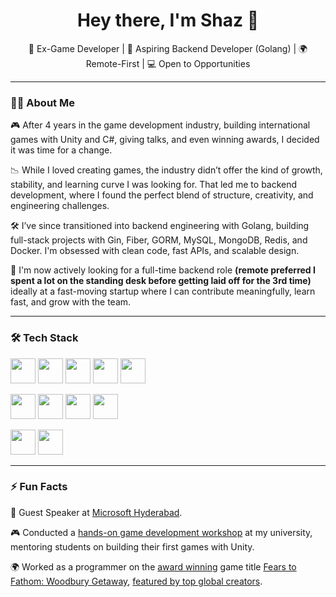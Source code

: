 <h1 align="center">Hey there, I'm Shaz 👋</h1>
<p align="center">
  🧠 Ex-Game Developer | 🚀 Aspiring Backend Developer (Golang) | 🌍 Remote-First | 💻 Open to Opportunities
</p>

---

### 👨‍💻 About Me

🎮 After 4 years in the game development industry, building international games with Unity and C#, giving talks, and even winning awards, I decided it was time for a change.

📉 While I loved creating games, the industry didn’t offer the kind of growth, stability, and learning curve I was looking for. That led me to backend development, where I found the perfect blend of structure, creativity, and engineering challenges.

🛠️ I’ve since transitioned into backend engineering with Golang, building full-stack projects with Gin, Fiber, GORM, MySQL, MongoDB, Redis, and Docker. I'm obsessed with clean code, fast APIs, and scalable design.

💼 I'm now actively looking for a full-time backend role **(remote preferred I spent a lot on the standing desk before getting laid off for the 3rd time)**
ideally at a fast-moving startup where I can contribute meaningfully, learn fast, and grow with the team.


---

### 🛠️ Tech Stack
<p align="left">
  
<!-- #### Backend -->
  <p align="left">
  <img src="https://cdn.jsdelivr.net/gh/devicons/devicon/icons/go/go-original.svg" width="40" height="40" />
  <img src="https://cdn.jsdelivr.net/gh/devicons/devicon/icons/mysql/mysql-original.svg" width="40" height="40" />
  <img src="https://cdn.jsdelivr.net/gh/devicons/devicon/icons/redis/redis-original.svg" width="40" height="40" />
  <img src="https://cdn.jsdelivr.net/gh/devicons/devicon/icons/mongodb/mongodb-original.svg" width="40" height="40" />
  <img src="https://cdn.jsdelivr.net/gh/devicons/devicon/icons/docker/docker-original.svg" width="40" height="40" />
  </p>
  
<!-- #### Web Basics -->
  <p align="left">
  
  <img src="https://cdn.jsdelivr.net/gh/devicons/devicon/icons/html5/html5-original.svg" width="40" height="40" />
  <img src="https://cdn.jsdelivr.net/gh/devicons/devicon/icons/css3/css3-original.svg" width="40" height="40" />
  <img src="https://cdn.jsdelivr.net/gh/devicons/devicon/icons/javascript/javascript-original.svg" width="40" height="40" />
  <img src="https://cdn.jsdelivr.net/gh/devicons/devicon/icons/typescript/typescript-original.svg" width="40" height="40" />
</p>

  <!-- #### Game Dev-->
  <p align="left">
  
  <img src="https://cdn.jsdelivr.net/gh/devicons/devicon/icons/csharp/csharp-original.svg" width="40" height="40" />
  <img src="https://cdn.jsdelivr.net/gh/devicons/devicon/icons/unity/unity-original.svg" width="40" height="40" />

</p>
</p>

---

<!--[talk](https://www.linkedin.com/posts/csi-mjcet_tech-devexpedition-csi-ugcPost-7267586706432806913-WU_W?utm_source=social_share_send&utm_medium=member_desktop_web&rcm=ACoAACw0K2oBhKKzVNW79ZJ9CI-M8H4GSlBdMjI)-->

### ⚡ Fun Facts
🎤 Guest Speaker at [Microsoft Hyderabad](https://www.linkedin.com/feed/update/urn:li:activity:7259803938839789569/).

🎮 Conducted a [hands-on game development workshop](https://www.linkedin.com/posts/csi-mjcet_csi-activity-7253069485014728704-G8sT?utm_source=social_share_send&utm_medium=member_desktop_web&rcm=ACoAACw0K2oBhKKzVNW79ZJ9CI-M8H4GSlBdMjI) at my university, mentoring students on building their first games with Unity.

🌍 Worked as a programmer on the [award winning](https://www.linkedin.com/posts/akhan1990_indiedev-gamedev-fearstofathom-ugcPost-7265234772539383808-ihnq?utm_source=social_share_send&utm_medium=member_desktop_web&rcm=ACoAACw0K2oBhKKzVNW79ZJ9CI-M8H4GSlBdMjI) game title [Fears to Fathom: Woodbury Getaway](https://store.steampowered.com/app/2961530/Fears_to_Fathom__Woodbury_Getaway/), 
[featured by top global creators](https://www.linkedin.com/posts/anchit-sh_fears-to-fathom-woodbury-getaway-is-out-ugcPost-7245321797930213376-tK_g?utm_source=share&utm_medium=member_desktop&rcm=ACoAACw0K2oBhKKzVNW79ZJ9CI-M8H4GSlBdMjI).
